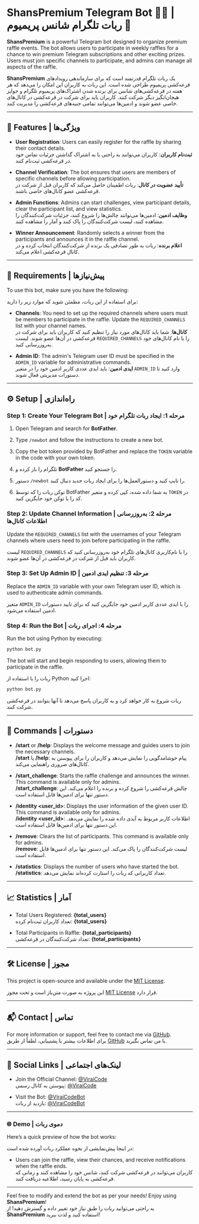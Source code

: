 
# ShansPremium Telegram Bot 🤖🎉 | ربات تلگرام شانس پریمیوم 🎁

**ShansPremium** is a powerful Telegram bot designed to organize premium raffle events. The bot allows users to participate in weekly raffles for a chance to win premium Telegram subscriptions and other exciting prizes. Users must join specific channels to participate, and admins can manage all aspects of the raffle.

**ShansPremium** یک ربات تلگرام قدرتمند است که برای سازماندهی رویدادهای قرعه‌کشی پریمیوم طراحی شده است. این ربات به کاربران این امکان را می‌دهد که هر هفته در قرعه‌کشی‌های شانس برای برنده شدن اشتراک‌های پریمیوم تلگرام و جوایز هیجان‌انگیز دیگر شرکت کنند. کاربران باید برای شرکت در قرعه‌کشی در کانال‌های خاصی عضو شوند و ادمین‌ها می‌توانند تمامی جنبه‌های قرعه‌کشی را مدیریت کنند.

---

## 🚀 Features | ویژگی‌ها

- **User Registration**: Users can easily register for the raffle by sharing their contact details.  
  **ثبت‌نام کاربران**: کاربران می‌توانند به راحتی با به اشتراک گذاشتن جزئیات تماس خود در قرعه‌کشی ثبت‌نام کنند.
  
- **Channel Verification**: The bot ensures that users are members of specific channels before allowing participation.  
  **تأیید عضویت در کانال**: ربات اطمینان حاصل می‌کند که کاربران قبل از شرکت در قرعه‌کشی عضو کانال‌های خاصی باشند.
  
- **Admin Functions**: Admins can start challenges, view participant details, clear the participant list, and view statistics.  
  **وظایف ادمین**: ادمین‌ها می‌توانند چالش‌ها را شروع کنند، جزئیات شرکت‌کنندگان را مشاهده کنند، لیست شرکت‌کنندگان را پاک کنند و آمار را مشاهده کنند.
  
- **Winner Announcement**: Randomly selects a winner from the participants and announces it in the raffle channel.  
  **اعلام برنده**: ربات به طور تصادفی یک برنده از شرکت‌کنندگان انتخاب کرده و در کانال قرعه‌کشی اعلام می‌کند.

---

## 📲 Requirements | پیش‌نیازها

To use this bot, make sure you have the following:

برای استفاده از این ربات، مطمئن شوید که موارد زیر را دارید:

- **Channels**: You need to set up the required channels where users must be members to participate in the raffle. Update the `REQUIRED_CHANNELS` list with your channel names.  
  **کانال‌ها**: شما باید کانال‌های مورد نیاز را تنظیم کنید که کاربران باید برای شرکت در قرعه‌کشی در آن‌ها عضو شوند. لیست `REQUIRED_CHANNELS` را با نام کانال‌های خود به‌روزرسانی کنید.
  
- **Admin ID**: The admin's Telegram user ID must be specified in the `ADMIN_ID` variable for administrative commands.  
  **ایدی ادمین**: باید ایدی عددی کاربر ادمین خود را در متغیر `ADMIN_ID` وارد کنید تا دستورات مدیریتی فعال شوند.

---

## ⚙️ Setup | راه‌اندازی

### Step 1: Create Your Telegram Bot | مرحله 1: ایجاد ربات تلگرام خود
1. Open Telegram and search for **BotFather**.  
2. Type `/newbot` and follow the instructions to create a new bot.  
3. Copy the bot token provided by BotFather and replace the `TOKEN` variable in the code with your own token.

1. تلگرام را باز کرده و **BotFather** را جستجو کنید.
2. دستور `/newbot` را تایپ کنید و دستورالعمل‌ها را برای ایجاد ربات جدید دنبال کنید.
3. توکن ربات را که توسط BotFather به شما داده شده، کپی کرده و متغیر `TOKEN` در کد را با توکن خود جایگزین کنید.

### Step 2: Update Channel Information | مرحله 2: به‌روزرسانی اطلاعات کانال‌ها
Update the `REQUIRED_CHANNELS` list with the usernames of your Telegram channels where users need to join before participating in the raffle.

لیست `REQUIRED_CHANNELS` را با نام‌کاربری کانال‌های تلگرام خود به‌روزرسانی کنید که کاربران باید قبل از شرکت در قرعه‌کشی در آن‌ها عضو شوند.

### Step 3: Set Up Admin ID | مرحله 3: تنظیم ایدی ادمین
Replace the `ADMIN_ID` variable with your own Telegram user ID, which is used to authenticate admin commands.

متغیر `ADMIN_ID` را با ایدی عددی کاربر ادمین خود جایگزین کنید که برای تایید دستورات ادمین استفاده می‌شود.

### Step 4: Run the Bot | مرحله 4: اجرای ربات
Run the bot using Python by executing:

```bash
python bot.py
```

The bot will start and begin responding to users, allowing them to participate in the raffle.

ربات را با استفاده از Python اجرا کنید:

```bash
python bot.py
```

ربات شروع به کار خواهد کرد و به کاربران پاسخ می‌دهد تا آنها بتوانند در قرعه‌کشی شرکت کنند.

---

## 📝 Commands | دستورات

- **/start** or **/help**: Displays the welcome message and guides users to join the necessary channels.  
  **/start** یا **/help**: پیام خوشامدگویی را نمایش می‌دهد و کاربران را برای پیوستن به کانال‌های ضروری راهنمایی می‌کند.
  
- **/start_challenge**: Starts the raffle challenge and announces the winner. This command is available only for admins.  
  **/start_challenge**: چالش قرعه‌کشی را شروع کرده و برنده را اعلام می‌کند. این دستور تنها برای ادمین‌ها قابل استفاده است.
  
- **/identity <user_id>**: Displays the user information of the given user ID. This command is available only for admins.  
  **/identity <user_id>**: اطلاعات کاربر مربوط به آیدی داده شده را نمایش می‌دهد. این دستور تنها برای ادمین‌ها قابل استفاده است.
  
- **/remove**: Clears the list of participants. This command is available only for admins.  
  **/remove**: لیست شرکت‌کنندگان را پاک می‌کند. این دستور تنها برای ادمین‌ها قابل استفاده است.
  
- **/statistics**: Displays the number of users who have started the bot.  
  **/statistics**: تعداد کاربرانی که ربات را استارت کرده‌اند نمایش می‌دهد.

---

## 📈 Statistics | آمار

- Total Users Registered: **{total_users}**  
  تعداد کاربران ثبت‌نام کرده: **{total_users}**

- Total Participants in Raffle: **{total_participants}**  
  تعداد شرکت‌کنندگان در قرعه‌کشی: **{total_participants}**

---

## 🛠️ License | مجوز

This project is open-source and available under the [MIT License](LICENSE).

این پروژه به صورت متن‌باز است و تحت مجوز [MIT License](LICENSE) قرار دارد.

---

## 📬 Contact | تماس

For more information or support, feel free to contact me via [GitHub](https://github.com/TheEsmaeil1).  
برای اطلاعات بیشتر یا پشتیبانی، لطفاً از طریق [GitHub](https://github.com/TheEsmaeil1) با من تماس بگیرید.

---

## 🔗 Social Links | لینک‌های اجتماعی

- Join the Official Channel: [@ViraiCode](https://t.me/ViraiCode)  
  پیوستن به کانال رسمی: [@ViraiCode](https://t.me/ViraiCode)

- Visit the Bot: [@ViraiCodeBot](https://t.me/ViraiCodeBot)  
  بازدید از ربات: [@ViraiCodeBot](https://t.me/ViraiCodeBot)

---

### 🌐 Demo | دموی ربات

Here’s a quick preview of how the bot works:

در اینجا پیش‌نمایشی از نحوه عملکرد ربات آورده شده است:

- Users can join the raffle, view their chances, and receive notifications when the raffle ends.  
  کاربران می‌توانند در قرعه‌کشی شرکت کنند، شانس خود را مشاهده کنند و زمانی که قرعه‌کشی به پایان رسید، اطلاعیه دریافت کنند.

---

Feel free to modify and extend the bot as per your needs! Enjoy using **ShansPremium**!  
به راحتی می‌توانید ربات را طبق نیاز خود تغییر داده و گسترش دهید! از **ShansPremium** استفاده کنید و لذت ببرید!
```
